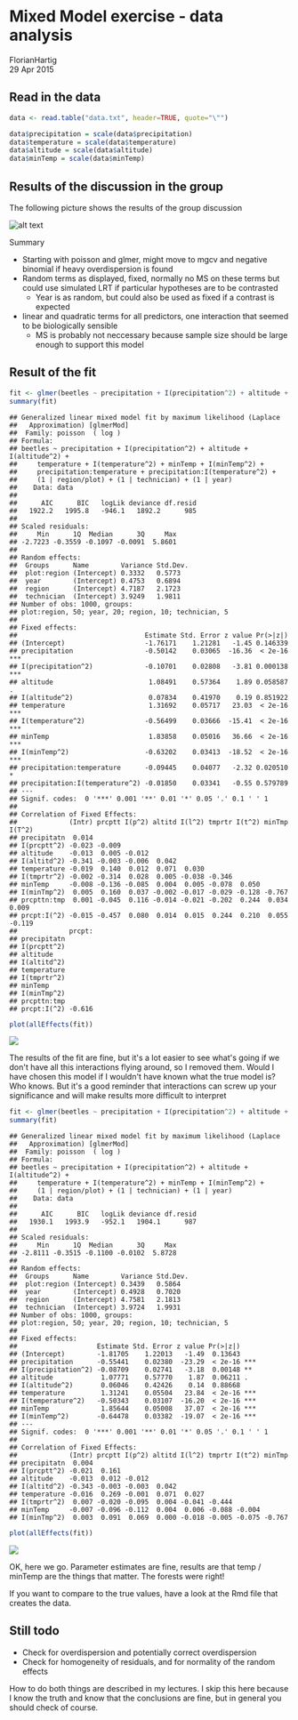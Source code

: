 # Mixed Model exercise - data analysis
FlorianHartig  
29 Apr 2015  




## Read in the data 



```r
data <- read.table("data.txt", header=TRUE, quote="\"")

data$precipitation = scale(data$precipitation)
data$temperature = scale(data$temperature)
data$altitude = scale(data$altitude)
data$minTemp = scale(data$minTemp)
```

## Results of the discussion in the group

The following picture shows the results of the group discussion

![alt text](discussion.jpg)

Summary

* Starting with poisson and glmer, might move to mgcv and negative binomial if heavy overdispersion is found
* Random terms as displayed, fixed, normally no MS on these terms but could use simulated LRT if particular hypotheses are to be contrasted
  * Year is as random, but could also be used as fixed if a contrast is expected
* linear and quadratic terms for all predictors, one interaction that seemed to be biologically sensible
  * MS is probably not neccessary because sample size should be large enough to support this model
 
## Result of the fit



```r
fit <- glmer(beetles ~ precipitation + I(precipitation^2) + altitude + I(altitude^2) + temperature + I(temperature^2) + minTemp + I(minTemp^2) + precipitation:temperature + precipitation:I(temperature^2) + (1|region/plot) + (1|technician) + (1|year), family = poisson, data = data)
summary(fit)
```

```
## Generalized linear mixed model fit by maximum likelihood (Laplace
##   Approximation) [glmerMod]
##  Family: poisson  ( log )
## Formula: 
## beetles ~ precipitation + I(precipitation^2) + altitude + I(altitude^2) +  
##     temperature + I(temperature^2) + minTemp + I(minTemp^2) +  
##     precipitation:temperature + precipitation:I(temperature^2) +  
##     (1 | region/plot) + (1 | technician) + (1 | year)
##    Data: data
## 
##      AIC      BIC   logLik deviance df.resid 
##   1922.2   1995.8   -946.1   1892.2      985 
## 
## Scaled residuals: 
##     Min      1Q  Median      3Q     Max 
## -2.7223 -0.3559 -0.1097 -0.0091  5.8601 
## 
## Random effects:
##  Groups      Name        Variance Std.Dev.
##  plot:region (Intercept) 0.3332   0.5773  
##  year        (Intercept) 0.4753   0.6894  
##  region      (Intercept) 4.7187   2.1723  
##  technician  (Intercept) 3.9249   1.9811  
## Number of obs: 1000, groups:  
## plot:region, 50; year, 20; region, 10; technician, 5
## 
## Fixed effects:
##                                Estimate Std. Error z value Pr(>|z|)    
## (Intercept)                    -1.76171    1.21281   -1.45 0.146339    
## precipitation                  -0.50142    0.03065  -16.36  < 2e-16 ***
## I(precipitation^2)             -0.10701    0.02808   -3.81 0.000138 ***
## altitude                        1.08491    0.57364    1.89 0.058587 .  
## I(altitude^2)                   0.07834    0.41970    0.19 0.851922    
## temperature                     1.31692    0.05717   23.03  < 2e-16 ***
## I(temperature^2)               -0.56499    0.03666  -15.41  < 2e-16 ***
## minTemp                         1.83858    0.05016   36.66  < 2e-16 ***
## I(minTemp^2)                   -0.63202    0.03413  -18.52  < 2e-16 ***
## precipitation:temperature      -0.09445    0.04077   -2.32 0.020510 *  
## precipitation:I(temperature^2) -0.01850    0.03341   -0.55 0.579789    
## ---
## Signif. codes:  0 '***' 0.001 '**' 0.01 '*' 0.05 '.' 0.1 ' ' 1
## 
## Correlation of Fixed Effects:
##             (Intr) prcptt I(p^2) altitd I(l^2) tmprtr I(t^2) minTmp I(T^2)
## precipitatn  0.014                                                        
## I(prcptt^2) -0.023 -0.009                                                 
## altitude    -0.013  0.005 -0.012                                          
## I(altitd^2) -0.341 -0.003 -0.006  0.042                                   
## temperature -0.019  0.140  0.012  0.071  0.030                            
## I(tmprtr^2) -0.002 -0.314  0.028  0.005 -0.038 -0.346                     
## minTemp     -0.008 -0.136 -0.085  0.004  0.005 -0.078  0.050              
## I(minTmp^2)  0.005  0.160  0.037 -0.002 -0.017 -0.029 -0.128 -0.767       
## prcpttn:tmp  0.001 -0.045  0.116 -0.014 -0.021 -0.202  0.244  0.034  0.009
## prcpt:I(^2) -0.015 -0.457  0.080  0.014  0.015  0.244  0.210  0.055 -0.119
##             prcpt:
## precipitatn       
## I(prcptt^2)       
## altitude          
## I(altitd^2)       
## temperature       
## I(tmprtr^2)       
## minTemp           
## I(minTmp^2)       
## prcpttn:tmp       
## prcpt:I(^2) -0.616
```

```r
plot(allEffects(fit))
```

![](DataAnalysis_files/figure-html/unnamed-chunk-3-1.png) 

The results of the fit are fine, but it's a lot easier to see what's going if we don't have all this interactions flying around, so I removed them. Would I have chosen this model if I wouldn't have known what the true model is? Who knows. But it's a good reminder that interactions can screw up your significance and will make results more difficult to interpret


```r
fit <- glmer(beetles ~ precipitation + I(precipitation^2) + altitude + I(altitude^2) + temperature + I(temperature^2) + minTemp + I(minTemp^2)  + (1|region/plot) + (1|technician) + (1|year) , family = poisson, data = data)
summary(fit)
```

```
## Generalized linear mixed model fit by maximum likelihood (Laplace
##   Approximation) [glmerMod]
##  Family: poisson  ( log )
## Formula: 
## beetles ~ precipitation + I(precipitation^2) + altitude + I(altitude^2) +  
##     temperature + I(temperature^2) + minTemp + I(minTemp^2) +  
##     (1 | region/plot) + (1 | technician) + (1 | year)
##    Data: data
## 
##      AIC      BIC   logLik deviance df.resid 
##   1930.1   1993.9   -952.1   1904.1      987 
## 
## Scaled residuals: 
##     Min      1Q  Median      3Q     Max 
## -2.8111 -0.3515 -0.1100 -0.0102  5.8728 
## 
## Random effects:
##  Groups      Name        Variance Std.Dev.
##  plot:region (Intercept) 0.3439   0.5864  
##  year        (Intercept) 0.4928   0.7020  
##  region      (Intercept) 4.7581   2.1813  
##  technician  (Intercept) 3.9724   1.9931  
## Number of obs: 1000, groups:  
## plot:region, 50; year, 20; region, 10; technician, 5
## 
## Fixed effects:
##                    Estimate Std. Error z value Pr(>|z|)    
## (Intercept)        -1.81705    1.22013   -1.49  0.13643    
## precipitation      -0.55441    0.02380  -23.29  < 2e-16 ***
## I(precipitation^2) -0.08709    0.02741   -3.18  0.00148 ** 
## altitude            1.07771    0.57770    1.87  0.06211 .  
## I(altitude^2)       0.06046    0.42426    0.14  0.88668    
## temperature         1.31241    0.05504   23.84  < 2e-16 ***
## I(temperature^2)   -0.50343    0.03107  -16.20  < 2e-16 ***
## minTemp             1.85644    0.05008   37.07  < 2e-16 ***
## I(minTemp^2)       -0.64478    0.03382  -19.07  < 2e-16 ***
## ---
## Signif. codes:  0 '***' 0.001 '**' 0.01 '*' 0.05 '.' 0.1 ' ' 1
## 
## Correlation of Fixed Effects:
##             (Intr) prcptt I(p^2) altitd I(l^2) tmprtr I(t^2) minTmp
## precipitatn  0.004                                                 
## I(prcptt^2) -0.021  0.161                                          
## altitude    -0.013  0.012 -0.012                                   
## I(altitd^2) -0.343 -0.003 -0.003  0.042                            
## temperature -0.016  0.269 -0.001  0.071  0.027                     
## I(tmprtr^2)  0.007 -0.020 -0.095  0.004 -0.041 -0.444              
## minTemp     -0.007 -0.096 -0.112  0.004  0.006 -0.088 -0.004       
## I(minTmp^2)  0.003  0.091  0.069  0.000 -0.018 -0.005 -0.075 -0.767
```

```r
plot(allEffects(fit))
```

![](DataAnalysis_files/figure-html/unnamed-chunk-4-1.png) 

OK, here we go. Parameter estimates are fine, results are that temp / minTemp are the things that matter. The forests were right!

If you want to compare to the true values, have a look at the Rmd file that creates the data. 


## Still todo

* Check for overdispersion and potentially correct overdispersion 
* Check for homogeneity of residuals, and for normality of the random effects

How to do both things are described in my lectures. I skip this here because I know the truth and know that the conclusions are fine, but in general you should check of course.



